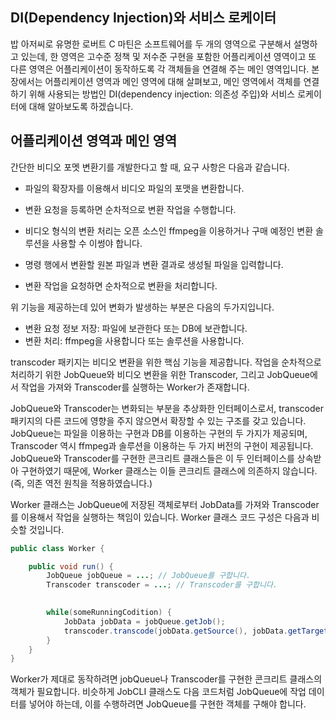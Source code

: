 ## DI(Dependency Injection)와 서비스 로케이터

밥 아저씨로 유명한 로버트 C 마틴은 소프트웨어를 두 개의 영역으로 구분해서 설명하고 있는데, 한 영역은 고수준 정책 및 저수준 구현을 포함한 어플리케이션 영역이고 또 다른 영역은 어플리케이션이 동작하도록 각 객체들을 연결해 주는 메인 영역입니다. 본 장에서는 어플리케이션 영역과 메인 영역에 대해 살펴보고, 메인 영역에서 객체를 연결하기 위해 사용되는 방법인 DI(dependency injection: 의존성 주입)와 서비스 로케이터에 대해 알아보도록 하겠습니다.


## 어플리케이션 영역과 메인 영역

간단한 비디오 포멧 변환기를 개발한다고 할 때, 요구 사항은 다음과 같습니다.

- 파일의 확장자를 이용해서 비디오 파일의 포맷을 변환합니다.
- 변환 요청을 등록하면 순차적으로 변환 작업을 수행합니다.
- 비디오 형식의 변환 처리는 오픈 소스인 ffmpeg을 이용하거나 구매 예정인 변환 솔루션을 사용할 수 이썽야 합니다.

- 명령 행에서 변환할 원본 파일과 변환 결과로 생성될 파일을 입력합니다.

- 변환 작업을 요청하면 순차적으로 변환을 처리합니다.

위 기능을 제공하는데 있어 변화가 발생하는 부분은 다음의 두가지입니다.

- 변환 요청 정보 저장: 파일에 보관한다 또는 DB에 보관합니다.
- 변환 처리: ffmpeg을 사용합니다 또는 솔루션을 사용합니다.


transcoder 패키지는 비디오 변환을 위한 핵심 기능을 제공합니다. 작업을 순차적으로 처리하기 위한 JobQueue와 비디오 변환을 위한 Transcoder, 그리고 JobQueue에서 작업을 가져와 Transcoder를 실행하는 Worker가 존재합니다.

JobQueue와 Transcoder는 변화되는 부분을 추상화한 인터페이스로서, transcoder 패키지의 다른 코드에 영향을 주지 않으면서 확장할 수 있는 구조를 갖고 있습니다.
JobQueue는 파일을 이용하는 구현과 DB를 이용하는 구현의 두 가지가 제공되며, Transcoder 역시 ffmpeg과 솔루션을 이용하는 두 가지 버전의 구현이 제공됩니다. JobQueue와 Transcoder를 구현한 콘크리트 클래스들은 이 두 인터페이스를 상속받아 구현하였기 때문에, Worker 클래스는 이들 콘크리트 클래스에 의존하지 않습니다. (즉, 의존 역전 원칙을 적용하였습니다.)


Worker 클래스는 JobQueue에 저장된 객체로부터 JobData를 가져와 Transcoder를 이용해서 작업을 실행하는 책임이 있습니다. Worker 클래스 코드 구성은 다음과 비슷할 것입니다.


```java
public class Worker {

    public void run() {
        JobQueue jobQueue = ...; // JobQueue를 구합니다.
        Transcoder transcoder = ...; // Transcoder를 구합니다.
     

        while(someRunningCodition) {
            JobData jobData = jobQueue.getJob();
            transcoder.transcode(jobData.getSource(), jobData.getTarget());
        }
    }
}
```

Worker가 제대로 동작하려면 jobQueue나 Transcoder를 구현한 콘크리트 클래스의 객체가 필요합니다. 비슷하게 JobCLI 클래스도 다음 코드처럼 JobQueue에 작업 데이터를 넣어야 하는데, 이를 수행하려면 JobQueue를 구현한 객체를 구해야 합니다.
